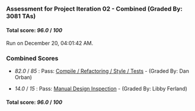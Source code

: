 ### Assessment for Project Iteration 02 - Combined (Graded By: 3081 TAs)

#### Total score: _96.0_ / _100_

Run on December 20, 04:01:42 AM.


### Combined Scores

+  _82.0_ / _85_ : Pass: [Compile / Refactoring / Style / Tests](PROJ_02_Automated_Assessment.md) - (Graded By: Dan Orban)



+  _14.0_ / _15_ : Pass: [Manual Design Inspection](PROJ_02_OverallDesign_Assessment.md) - (Graded By: Libby Ferland)



#### Total score: _96.0_ / _100_

